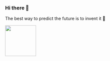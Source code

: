### Hi there 👋

The best way to predict the future is to invent it 🚀

<a href="https://laravel.com/"><img src="https://upload.wikimedia.org/wikipedia/commons/3/36/Logo.min.svg" width="100"></a>
